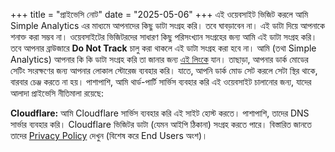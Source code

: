 +++
title = "প্রাইভেসি নোট"
date = "2025-05-06"
+++
এই ওয়েবসাইট ভিজিট করলে আমি Simple Analytics এর মাধ্যমে আপনাদের কিছু ডাটা সংগ্রহ করি। তবে ঘাবড়াবেন না। এই ডাটা দিয়ে আপনাকে শনাক্ত করা সম্ভব না। ওয়েবসাইটের ভিজিটরদের সাধারণ কিছু পরিসংখ্যান সংগ্রহের জন্য আমি এই ডাটা সংগ্রহ করি। তবে আপনার ব্রাউজারে **Do Not Track** চালু করা থাকলে এই ডাটা সংগ্রহ করা হবে না। আমি (তথা Simple Analytics) আপনার কি কি ডাটা সংগ্রহ করি তা জানার জন্য [এই লিংকে](https://docs.simpleanalytics.com/what-we-collect) যান। তাছাড়া,  আপনার ডার্ক মোডের সেটিং সংরক্ষণের জন্য আপনার লোকাল স্টোরেজ ব্যবহার করি। যাতে, আপনি ডার্ক মোড সেট করলে সেটা স্থির থাকে, বারবার চেঞ্জ করতে না হয়। পাশাপাশি,  আমি থার্ড-পার্টি সার্ভিস ব্যবহার করি এই ওয়েবসাইট চালানোর জন্য, যাদের আলাদা প্রাইভেসি নীতিমালা রয়েছে:

**Cloudflare:** আমি Cloudflare সার্ভিস ব্যবহার করি এই সাইট হোস্ট করতে। পাশাপাশি, তাদের DNS সার্ভার ব্যবহার করি। Cloudflare ভিজিটর ডাটা (যেমন আইপি ঠিকানা) সংগ্রহ করতে পারে।  বিস্তারিত জানতে তাদের [Privacy Policy](https://www.cloudflare.com/privacypolicy/) দেখুন (বিশেষ করে End Users অংশ)।

